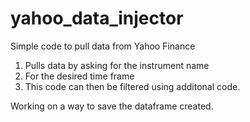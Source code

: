 # yahoo_data_injector
Simple code to pull data from Yahoo Finance

1. Pulls data by asking for the instrument name
2. For the desired time frame
3. This code can then be filtered using additonal code.

Working on a way to save the dataframe created. 
